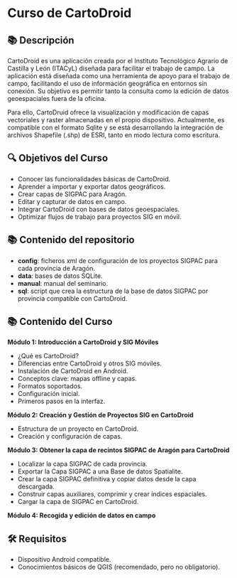 # Curso de CartoDroid

## 📚 Descripción
CartoDroid es una aplicación creada por el Instituto Tecnológico Agrario de Castilla y León (ITACyL) diseñada para facilitar el trabajo de campo.  La aplicación está diseñada como una herramienta de apoyo para el trabajo de campo, facilitando el uso de información geográfica en entornos sin conexión. Su objetivo es permitir tanto la consulta como la edición de datos geoespaciales fuera de la oficina.

Para ello, CartoDruid ofrece la visualización y modificación de capas vectoriales y raster almacenadas en el propio dispositivo. Actualmente, es compatible con el formato Sqlite y se está desarrollando la integración de archivos Shapefile (.shp) de ESRI, tanto en modo lectura como escritura.

## 🔍 Objetivos del Curso
- Conocer las funcionalidades básicas de CartoDroid.
- Aprender a importar y exportar datos geográficos.
- Crear capas de SIGPAC para Aragón.
- Editar y capturar de datos en campo.
- Integrar CartoDroid con bases de datos geoespaciales.
- Optimizar flujos de trabajo para proyectos SIG en móvil.

## 📚 Contenido del repositorio
- **config**: ficheros xml de configuración de los proyectos SIGPAC para cada provincia de Aragón.
- **data**: bases de datos SQLite.
- **manual**: manual del seminario.
- **sql**: script que crea la estructura de la base de datos SIGPAC por provincia compatible con CartoDroid.


## 📚 Contenido del Curso
**Módulo 1: Introducción a CartoDroid y SIG Móviles**
   - ¿Qué es CartoDroid?
   - Diferencias entre CartoDroid y otros SIG móviles.
   - Instalación de CartoDroid en Android.
   - Conceptos clave: mapas offline y capas.
   - Formatos soportados. 
   - Configuración inicial.
   - Primeros pasos en la interfaz.
  
   
**Módulo 2: Creación y Gestión de Proyectos SIG en CartoDroid**
   - Estructura de un proyecto en CartoDroid.
   - Creación y configuración de capas.
   
**Módulo 3: Obtener la capa de recintos SIGPAC de Aragón para CartoDroid**
   - Localizar la capa SIGPAC de cada provincia.
   - Exportar la Capa SIGPAC a una Base de datos Spatialite.
   - Crear la capa SIGPAC definitiva y copiar datos desde la capa descargada.
   - Construir capas auxiliares, comprimir y crear índices espaciales.
   - Cargar la capa de SIGPAC en CartoDroid.
   
**Módulo 4: Recogida y edición de datos en campo**


## 🛠️ Requisitos
- Dispositivo Android compatible.
- Conocimientos básicos de QGIS (recomendado, pero no obligatorio).
